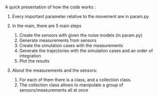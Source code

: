 A quick presentation of how the code works :


1. Every important parameter relative to the movement are in param.py

2. In the main, there are 5 main steps
   1. Create the sensors with given the noise models (in param.py)
   2. Generate measurements from sensors
   3. Create the simulation cases with the measurements
   4. Generate the trajectories with the simulation cases and an order of integration
   5. Plot the results

3. About the measurements and the sensors:
   1. For each of them there is a class, and a collection class. 
   2. The collection class allows to manipulate a group of sensors/measurements all at once